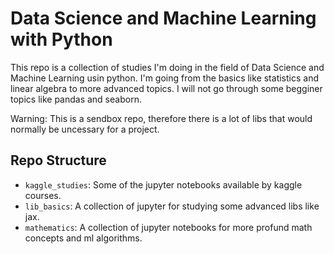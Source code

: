 # Data Science and Machine Learning with Python

This repo is a collection of studies I'm doing in the field of Data Science and Machine Learning usin python. I'm going from the basics like statistics and linear algebra to more advanced topics. I will not go through some begginer topics like pandas and seaborn.

Warning: This is a sendbox repo, therefore there is a lot of libs that would normally be uncessary for a project.

## Repo Structure

- `kaggle_studies`: Some of the jupyter notebooks available by kaggle courses.
- `lib_basics`: A collection of jupyter for studying some advanced libs like jax.
- `mathematics`: A collection of jupyter notebooks for more profund math concepts and ml algorithms.



